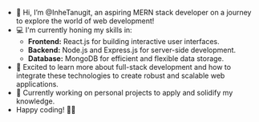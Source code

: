 - 👋 Hi, I’m @InheTanugit, an aspiring MERN stack developer on a journey to explore the world of web development!
- 💻 I'm currently honing my skills in:
   - **Frontend:** React.js for building interactive user interfaces.
   - **Backend:** Node.js and Express.js for server-side development.
   - **Database:** MongoDB for efficient and flexible data storage.
- 🚀 Excited to learn more about full-stack development and how to integrate these technologies to create robust and scalable web applications.
- 🌱 Currently working on personal projects to apply and solidify my knowledge.
- Happy coding! 🚀😄

<!---
InheTanugit/InheTanugit is a ✨ special ✨ repository because its `README.md` (this file) appears on your GitHub profile.
You can click the Preview link to take a look at your changes.
--->
